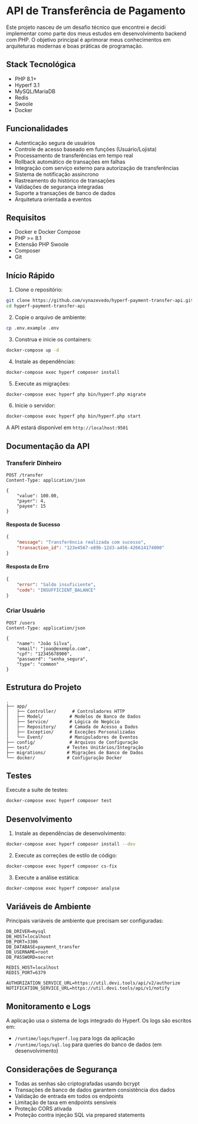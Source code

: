 # API de Transferência de Pagamento

Este projeto nasceu de um desafio técnico que encontrei e decidi implementar como parte dos meus estudos em desenvolvimento backend com PHP. O objetivo principal é aprimorar meus conhecimentos em arquiteturas modernas e boas práticas de programação.

## Stack Tecnológica

- PHP 8.1+
- Hyperf 3.1
- MySQL/MariaDB
- Redis
- Swoole
- Docker

## Funcionalidades

- Autenticação segura de usuários
- Controle de acesso baseado em funções (Usuário/Lojista)
- Processamento de transferências em tempo real
- Rollback automático de transações em falhas
- Integração com serviço externo para autorização de transferências
- Sistema de notificação assíncrono
- Rastreamento do histórico de transações
- Validações de segurança integradas
- Suporte a transações de banco de dados
- Arquitetura orientada a eventos

## Requisitos

- Docker e Docker Compose
- PHP >= 8.1
- Extensão PHP Swoole
- Composer
- Git

## Início Rápido

1. Clone o repositório:
```bash
git clone https://github.com/vynazevedo/hyperf-payment-transfer-api.git
cd hyperf-payment-transfer-api
```

2. Copie o arquivo de ambiente:
```bash
cp .env.example .env
```

3. Construa e inicie os containers:
```bash
docker-compose up -d
```

4. Instale as dependências:
```bash
docker-compose exec hyperf composer install
```

5. Execute as migrações:
```bash
docker-compose exec hyperf php bin/hyperf.php migrate
```

6. Inicie o servidor:
```bash
docker-compose exec hyperf php bin/hyperf.php start
```

A API estará disponível em `http://localhost:9501`

## Documentação da API

### Transferir Dinheiro

```http
POST /transfer
Content-Type: application/json

{
    "value": 100.00,
    "payer": 4,
    "payee": 15
}
```

#### Resposta de Sucesso
```json
{
    "message": "Transferência realizada com sucesso",
    "transaction_id": "123e4567-e89b-12d3-a456-426614174000"
}
```

#### Resposta de Erro
```json
{
    "error": "Saldo insuficiente",
    "code": "INSUFFICIENT_BALANCE"
}
```

### Criar Usuário

```http
POST /users
Content-Type: application/json

{
    "name": "João Silva",
    "email": "joao@exemplo.com",
    "cpf": "12345678900",
    "password": "senha_segura",
    "type": "common"
}
```

## Estrutura do Projeto

```
.
├── app/
│   ├── Controller/      # Controladores HTTP
│   ├── Model/          # Modelos de Banco de Dados
│   ├── Service/        # Lógica de Negócio
│   ├── Repository/     # Camada de Acesso a Dados
│   ├── Exception/      # Exceções Personalizadas
│   └── Event/          # Manipuladores de Eventos
├── config/             # Arquivos de Configuração
├── test/              # Testes Unitários/Integração
├── migrations/        # Migrações de Banco de Dados
└── docker/            # Configuração Docker
```

## Testes

Execute a suíte de testes:

```bash
docker-compose exec hyperf composer test
```

## Desenvolvimento

1. Instale as dependências de desenvolvimento:
```bash
docker-compose exec hyperf composer install --dev
```

2. Execute as correções de estilo de código:
```bash
docker-compose exec hyperf composer cs-fix
```

3. Execute a análise estática:
```bash
docker-compose exec hyperf composer analyse
```

## Variáveis de Ambiente

Principais variáveis de ambiente que precisam ser configuradas:

```env
DB_DRIVER=mysql
DB_HOST=localhost
DB_PORT=3306
DB_DATABASE=payment_transfer
DB_USERNAME=root
DB_PASSWORD=secret

REDIS_HOST=localhost
REDIS_PORT=6379

AUTHORIZATION_SERVICE_URL=https://util.devi.tools/api/v2/authorize
NOTIFICATION_SERVICE_URL=https://util.devi.tools/api/v1/notify
```

## Monitoramento e Logs

A aplicação usa o sistema de logs integrado do Hyperf. Os logs são escritos em:
- `/runtime/logs/hyperf.log` para logs da aplicação
- `/runtime/logs/sql.log` para queries do banco de dados (em desenvolvimento)

## Considerações de Segurança

- Todas as senhas são criptografadas usando bcrypt
- Transações de banco de dados garantem consistência dos dados
- Validação de entrada em todos os endpoints
- Limitação de taxa em endpoints sensíveis
- Proteção CORS ativada
- Proteção contra injeção SQL via prepared statements

